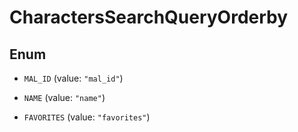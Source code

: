 

# CharactersSearchQueryOrderby

## Enum


* `MAL_ID` (value: `"mal_id"`)

* `NAME` (value: `"name"`)

* `FAVORITES` (value: `"favorites"`)



